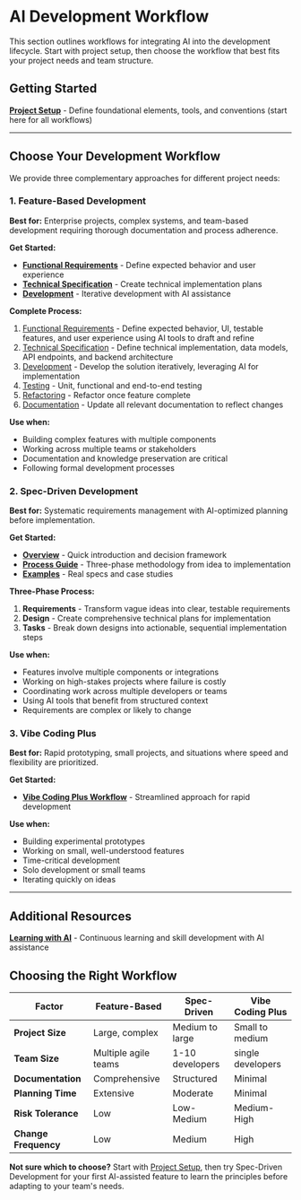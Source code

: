 # AI Development Workflow

This section outlines workflows for integrating AI into the development lifecycle. Start with project setup, then choose the workflow that best fits your project needs and team structure.

## Getting Started

**[Project Setup](project-setup.md)** - Define foundational elements, tools, and conventions (start here for all workflows)

---

## Choose Your Development Workflow

We provide three complementary approaches for different project needs:

### 1. Feature-Based Development
**Best for:** Enterprise projects, complex systems, and team-based development requiring thorough documentation and process adherence.

**Get Started:**
- **[Functional Requirements](feature-based-development/02-functional-requirement.md)** - Define expected behavior and user experience
- **[Technical Specification](feature-based-development/03-technical-specification.md)** - Create technical implementation plans
- **[Development](feature-based-development/04-development.md)** - Iterative development with AI assistance

**Complete Process:**
1. [Functional Requirements](feature-based-development/02-functional-requirement.md) - Define expected behavior, UI, testable features, and user experience using AI tools to draft and refine
2. [Technical Specification](feature-based-development/03-technical-specification.md) - Define technical implementation, data models, API endpoints, and backend architecture
3. [Development](feature-based-development/04-development.md) - Develop the solution iteratively, leveraging AI for implementation
4. [Testing](feature-based-development/05-testing.md) - Unit, functional and end-to-end testing
5. [Refactoring](feature-based-development/06-refactoring.md) - Refactor once feature complete
6. [Documentation](feature-based-development/07-documentation.md) - Update all relevant documentation to reflect changes

**Use when:**
- Building complex features with multiple components
- Working across multiple teams or stakeholders
- Documentation and knowledge preservation are critical
- Following formal development processes

### 2. Spec-Driven Development
**Best for:** Systematic requirements management with AI-optimized planning before implementation.

**Get Started:**
- **[Overview](spec-driven-development/README.md)** - Quick introduction and decision framework
- **[Process Guide](spec-driven-development/process/README.md)** - Three-phase methodology from idea to implementation
- **[Examples](spec-driven-development/examples/README.md)** - Real specs and case studies

**Three-Phase Process:**
1. **Requirements** - Transform vague ideas into clear, testable requirements
2. **Design** - Create comprehensive technical plans for implementation
3. **Tasks** - Break down designs into actionable, sequential implementation steps

**Use when:**
- Features involve multiple components or integrations
- Working on high-stakes projects where failure is costly
- Coordinating work across multiple developers or teams
- Using AI tools that benefit from structured context
- Requirements are complex or likely to change

### 3. Vibe Coding Plus
**Best for:** Rapid prototyping, small projects, and situations where speed and flexibility are prioritized.

**Get Started:**
- **[Vibe Coding Plus Workflow](vibe-coding-plus.md)** - Streamlined approach for rapid development

**Use when:**
- Building experimental prototypes
- Working on small, well-understood features
- Time-critical development
- Solo development or small teams
- Iterating quickly on ideas

---

## Additional Resources

**[Learning with AI](learning.md)** - Continuous learning and skill development with AI assistance

## Choosing the Right Workflow

| Factor | Feature-Based | Spec-Driven | Vibe Coding Plus |
|--------|---------------|-------------|------------------|
| **Project Size** | Large, complex | Medium to large | Small to medium |
| **Team Size** | Multiple agile teams | 1-10 developers | single developers |
| **Documentation** | Comprehensive | Structured | Minimal |
| **Planning Time** | Extensive | Moderate | Minimal |
| **Risk Tolerance** | Low | Low-Medium | Medium-High |
| **Change Frequency** | Low | Medium | High |

**Not sure which to choose?** Start with [Project Setup](project-setup.md), then try Spec-Driven Development for your first AI-assisted feature to learn the principles before adapting to your team's needs.
